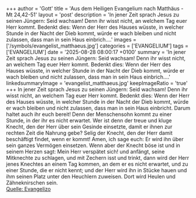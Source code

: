 +++
author = 'Gott'
title = 'Aus dem Heiligen Evangelium nach Matthäus - Mt 24,42-51'
layout = 'post'
description = 'In jener Zeit sprach Jesus zu seinen Jüngern: Seid wachsam! Denn ihr wisst nicht, an welchem Tag euer Herr kommt. Bedenkt dies: Wenn der Herr des Hauses wüsste, in welcher Stunde in der Nacht der Dieb kommt, würde er wach bleiben und nicht zulassen, dass man in sein Haus einbrich....'
images = ['/symbols/evangelist_matthaeus.jpg']
categories = ['EVANGELIUM']
tags = ['EVANGELIUM']
date = '2025-08-28 08:00:17 +0100'
summary = 'In jener Zeit sprach Jesus zu seinen Jüngern: Seid wachsam! Denn ihr wisst nicht, an welchem Tag euer Herr kommt. Bedenkt dies: Wenn der Herr des Hauses wüsste, in welcher Stunde in der Nacht der Dieb kommt, würde er wach bleiben und nicht zulassen, dass man in sein Haus einbrich....'
linkedsummaryImage = 'evangelist_matthaeus.jpg'
keepImageRatio = 'true'
+++
In jener Zeit sprach Jesus zu seinen Jüngern: Seid wachsam! Denn ihr wisst nicht, an welchem Tag euer Herr kommt.
Bedenkt dies: Wenn der Herr des Hauses wüsste, in welcher Stunde in der Nacht der Dieb kommt, würde er wach bleiben und nicht zulassen, dass man in sein Haus einbricht.<!--more-->
Darum haltet auch ihr euch bereit! Denn der Menschensohn kommt zu einer Stunde, in der ihr es nicht erwartet.
Wer ist denn der treue und kluge Knecht, den der Herr über sein Gesinde einsetzte, damit er ihnen zur rechten Zeit die Nahrung gebe?
Selig der Knecht, den der Herr damit beschäftigt findet, wenn er kommt!
Amen, ich sage euch: Er wird ihn über sein ganzes Vermögen einsetzen.
Wenn aber der Knecht böse ist und in seinem Herzen sagt: Mein Herr verspätet sich!
und anfängt, seine Mitknechte zu schlagen, und mit Zechern isst und trinkt,
dann wird der Herr jenes Knechtes an einem Tag kommen, an dem er es nicht erwartet, und zu einer Stunde, die er nicht kennt;
und der Herr wird ihn in Stücke hauen und ihm seinen Platz unter den Heuchlern zuweisen. Dort wird Heulen und Zähneknirschen sein.<br> [Quelle: Evangelizo](https://evangeliumtagfuertag.org/DE/gospel)